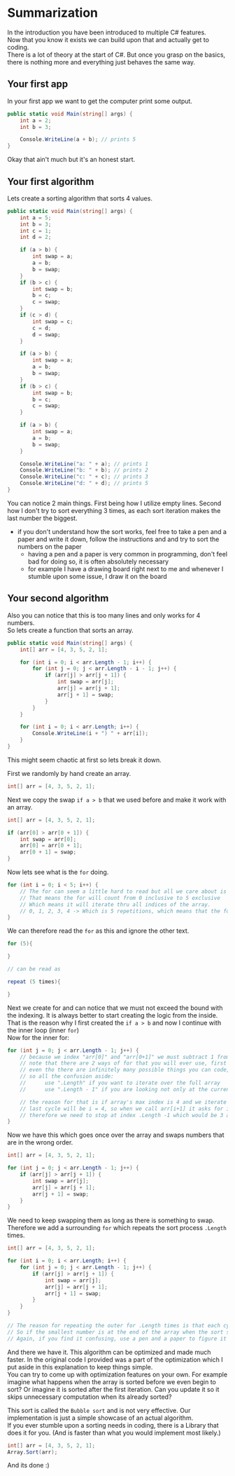 # Summarization
In the introduction you have been introduced to multiple C# features. \
Now that you know it exists we can build upon that and actually get to coding. \
There is a lot of theory at the start of C#. But once you grasp on the basics, there is nothing more and everything just behaves the same way.

## Your first app
In your first app we want to get the computer print some output.
```csharp
public static void Main(string[] args) {
    int a = 2;
    int b = 3;

    Console.WriteLine(a + b); // prints 5
}
```

Okay that ain't much but it's an honest start.

## Your first algorithm
Lets create a sorting algorithm that sorts 4 values.
```csharp
public static void Main(string[] args) {
    int a = 5;
    int b = 3;
    int c = 1;
    int d = 2;

    if (a > b) {
        int swap = a;
        a = b;
        b = swap;
    }
    if (b > c) {
        int swap = b;
        b = c;
        c = swap;
    }
    if (c > d) {
        int swap = c;
        c = d;
        d = swap;
    }

    if (a > b) {
        int swap = a;
        a = b;
        b = swap;
    }
    if (b > c) {
        int swap = b;
        b = c;
        c = swap;
    }

    if (a > b) {
        int swap = a;
        a = b;
        b = swap;
    }

    Console.WriteLine("a: " + a); // prints 1
    Console.WriteLine("b: " + b); // prints 2
    Console.WriteLine("c: " + c); // prints 3
    Console.WriteLine("d: " + d); // prints 5
}
```
You can notice 2 main things. First being how I utilize empty lines. Second how I don't try to sort everything 3 times, as each sort iteration makes the last number the biggest.
- if you don't understand how the sort works, feel free to take a pen and a paper and write it down, follow the instructions and and try to sort the numbers on the paper
  - having a pen and a paper is very common in programming, don't feel bad for doing so, it is often absolutely necessary
  - for example I have a drawing board right next to me and whenever I stumble upon some issue, I draw it on the board

## Your second algorithm
Also you can notice that this is too many lines and only works for 4 numbers.\
So lets create a function that sorts an array.
```csharp
public static void Main(string[] args) {
    int[] arr = [4, 3, 5, 2, 1];

    for (int i = 0; i < arr.Length - 1; i++) {
        for (int j = 0; j < arr.Length - i - 1; j++) {
            if (arr[j] > arr[j + 1]) {
                int swap = arr[j];
                arr[j] = arr[j + 1];
                arr[j + 1] = swap;
            }
        }
    }

    for (int i = 0; i < arr.Length; i++) {
        Console.WriteLine(i + ") " + arr[i]);
    }
}
```
This might seem chaotic at first so lets break it down.

First we randomly by hand create an array.
```csharp
int[] arr = [4, 3, 5, 2, 1];
```
Next we copy the swap `if a > b` that we used before and make it work with an array.
```csharp
int[] arr = [4, 3, 5, 2, 1];

if (arr[0] > arr[0 + 1]) {
    int swap = arr[0];
    arr[0] = arr[0 + 1];
    arr[0 + 1] = swap;
}
```
Now lets see what is the `for` doing.
```csharp
for (int i = 0; i < 5; i++) {
    // The for can seem a little hard to read but all we care about is the 5 there.
    // That means the for will count from 0 inclusive to 5 exclusive
    // Which means it will iterate thru all indices of the array.
    // 0, 1, 2, 3, 4 -> Which is 5 repetitions, which means that the for makes the same amount of repetitions as the number said.
}
```
We can therefore read the `for` as this and ignore the other text.
```csharp
for (5){

}

// can be read as

repeat (5 times){

}
```
Next we create for and can notice that we must not exceed the bound with the indexing. It is always better to start creating the logic from the inside.\
That is the reason why I first created the `if a > b` and now I continue with the inner loop (inner `for`)\
Now for the inner for:
```csharp
for (int j = 0; j < arr.Length - 1; j++) {
    // because we index "arr[0]" and "arr[0+1]" we must subtract 1 from the length
    // note that there are 2 ways of for that you will ever use, first being the one with "arr.Length" repetitions and the second being "arr.Length - 1" repetitions
    // even tho there are infinitely many possible things you can code, you will never use anything else in the for
    // so all the confusion aside:
    //      use ".Length" if you want to iterate over the full array
    //      use ".Length - 1" if you are looking not only at the current "arr[i]" but also for the next "arr[i+1]"

    // the reason for that is if array's max index is 4 and we iterate over the entire array
    // last cycle will be i = 4, so when we call arr[i+1] it asks for index 5 which is out of bounds and the program crashes
    // therefore we need to stop at index .Length -1 which would be 3 and arr[3+1] exists, so it runs normally
}
```
Now we have this which goes once over the array and swaps numbers that are in the wrong order.
```csharp
int[] arr = [4, 3, 5, 2, 1];

for (int j = 0; j < arr.Length - 1; j++) {
    if (arr[j] > arr[j + 1]) {
        int swap = arr[j];
        arr[j] = arr[j + 1];
        arr[j + 1] = swap;
    }
}
```
We need to keep swapping them as long as there is something to swap. Therefore we add a surrounding `for` which repeats the sort process `.Length` times.
```csharp
int[] arr = [4, 3, 5, 2, 1];

for (int i = 0; i < arr.Length; i++) {
    for (int j = 0; j < arr.Length - 1; j++) {
        if (arr[j] > arr[j + 1]) {
            int swap = arr[j];
            arr[j] = arr[j + 1];
            arr[j + 1] = swap;
        }
    }
}

// The reason for repeating the outer for .Length times is that each cycle moves the smallest number to the beginning of the array.
// So if the smallest number is at the end of the array when the sort starts, it needs .Length iterations to move it to the beginning, therefore sort it to its correct position.
// Again, if you find it confusing, use a pen and a paper to figure it out.
```
And there we have it. This algorithm can be optimized and made much faster. In the original code I provided was a part of the optimization which I put aside in this explanation to keep things simple.\
You can try to come up with optimization features on your own. For example imagine what happens when the array is sorted before we even begin to sort? Or imagine it is sorted after the first iteration. Can you update it so it skips unnecessary computation when its already sorted?

This sort is called the `Bubble sort` and is not very effective. Our implementation is just a simple showcase of an actual algorithm.\
If you ever stumble upon a sorting needs in coding, there is a Library that does it for you. (And is faster than what you would implement most likely.)
```csharp
int[] arr = [4, 3, 5, 2, 1];
Array.Sort(arr);
```
And its done :)
